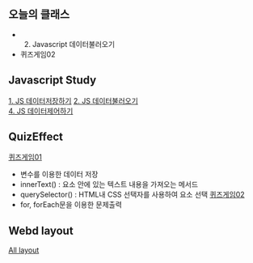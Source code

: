 ## 오늘의 클래스
- 2. Javascript 데이터불러오기
- 퀴즈게임02

## Javascript Study
[1. JS 데이터저장하기](https://ukey77.github.io/webs2024/javascript/javascript01.html)
[2. JS 데이터불러오기](https://ukey77.github.io/webs2024/javascript/javascript02.html)     
[4. JS 데이터제어하기](https://ukey77.github.io/webs2024/javascript/javascript04.html)

## QuizEffect
[퀴즈게임01](https://ukey77.github.io/webs2024/quiz/quizEffect01.html)
* 변수를 이용한 데이터 저장
* innerText() : 요소 안에 있는 텍스트 내용을 가져오는 메서드
* querySelector() : HTML내 CSS 선택자를 사용하여 요소 선택
[퀴즈게임02](https://ukey77.github.io/webs2024/quiz/quizEffect02.html)
* for, forEach문을 이용한 문제출력

## Webd layout 
[All layout](https://ukey77.github.io/webs2024/webd/layout/index.html)